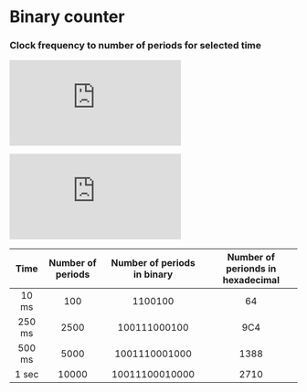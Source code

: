 # Binary counter

### Clock frequency to number of periods for selected time
![fclk](https://latex.codecogs.com/gif.latex?f_c_l_k%20%3D%2010kHz)

![Tclk](https://latex.codecogs.com/gif.latex?T_c_l_k%20%3D%20%7B%7D%5Cfrac%7B1%7D%7Bf_c_l_k%7D%20%3D%20%7B%7D%5Cfrac%7B1%7D%7B10000%7D%20%3D%200.0001)

| **Time** | **Number of periods** | **Number of periods in binary** | **Number of perionds in hexadecimal** |
| :-: | :-: | :-: | :-: |
| 10 ms | 100 | 1100100 | 64 |
| 250 ms | 2500 |  100111000100 | 9C4 |
| 500 ms | 5000 | 1001110001000 | 1388 |
| 1 sec | 10000 | 10011100010000 | 2710 |


